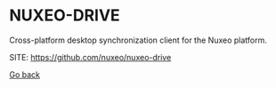 # NUXEO-DRIVE
 
 Cross-platform desktop synchronization client for the Nuxeo platform.
 
 SITE: https://github.com/nuxeo/nuxeo-drive

 [Go back](https://portable-linux-apps.github.io/apps.html)
